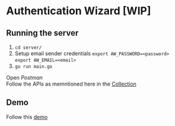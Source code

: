 # Authentication Wizard [WIP]
## Running the server
1. `cd server/`  
2. Setup email sender credentials 
`export AW_PASSWORD=<password>`  
`export AW_EMAIL=<email>`  
3. `go run main.go`  


Open *Postman*  
Follow the APIs as memntioned here in the [Collection](https://documenter.getpostman.com/view/7875071/SWDze13k)  

## Demo 
Follow this [demo](https://drive.google.com/file/d/10NQ-FLR_cT9e_hDuj2Vd6WgGpRdZ_14E/view?usp=sharing)


